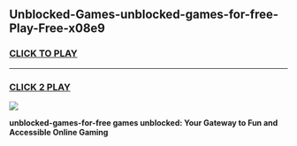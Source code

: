 
## Unblocked-Games-unblocked-games-for-free-Play-Free-x08e9
<h3>
<a href="https://premium76.site?title=unblocked-games-for-free&ref=23A">CLICK TO PLAY</a></h3>
<hr>

<h3>
<a href="https://premium76.site?title=unblocked-games-for-free&ref=23A">CLICK 2 PLAY</a>
  
</h3>

<a href="https://premium76.site?title=unblocked-games-for-free&ref=23A"><img src="https://clearcache.store/games.png"></a>


**unblocked-games-for-free games unblocked: Your Gateway to Fun and Accessible Online Gaming**

